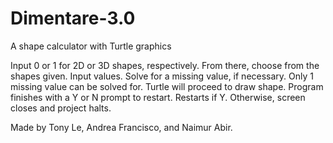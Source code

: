 # Dimentare-3.0
A shape calculator with Turtle graphics

Input 0 or 1 for 2D or 3D shapes, respectively.
From there, choose from the shapes given.
Input values. Solve for a missing value, if necessary.
Only 1 missing value can be solved for.
Turtle will proceed to draw shape.
Program finishes with a Y or N prompt to restart.
Restarts if Y. Otherwise, screen closes and project halts.

Made by Tony Le, Andrea Francisco, and Naimur Abir. 
